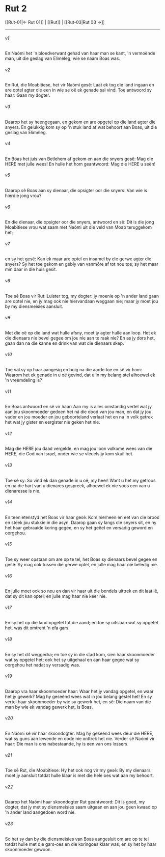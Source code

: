 # Rut 2

[[Rut-01|← Rut 01]] | [[Rut]] | [[Rut-03|Rut 03 →]]
***

###### v1
En Naómi het 'n bloedverwant gehad van haar man se kant, 'n vermoënde man, uit die geslag van Eliméleg, wie se naam Boas was. 
###### v2
En Rut, die Moabitiese, het vir Naómi gesê: Laat ek tog die land ingaan en are optel agter dié een in wie se oë ek genade sal vind. Toe antwoord sy haar: Gaan my dogter. 
###### v3
Daarop het sy heengegaan, en gekom en are opgetel op die land agter die snyers. En gelukkig kom sy op 'n stuk land af wat behoort aan Boas, uit die geslag van Eliméleg. 
###### v4
En Boas het juis van Betlehem af gekom en aan die snyers gesê: Mag die HERE met julle wees! En hulle het hom geantwoord: Mag die HERE u seën! 
###### v5
Daarop sê Boas aan sy dienaar, die opsigter oor die snyers: Van wie is hierdie jong vrou? 
###### v6
En die dienaar, die opsigter oor die snyers, antwoord en sê: Dit is die jong Moabitiese vrou wat saam met Naómi uit die veld van Moab teruggekom het; 
###### v7
en sy het gesê: Kan ek maar are optel en insamel by die gerwe agter die snyers? Sy het toe gekom en gebly van vanmôre af tot nou toe; sy het maar min daar in die huis gesit. 
###### v8
Toe sê Boas vir Rut: Luister tog, my dogter: jy moenie op 'n ander land gaan are optel nie, en jy mag ook nie hiervandaan weggaan nie; maar jy moet jou by my diensmeisies aansluit. 
###### v9
Met die oë op die land wat hulle afsny, moet jy agter hulle aan loop. Het ek die dienaars nie bevel gegee om jou nie aan te raak nie? En as jy dors het, gaan dan na die kanne en drink van wat die dienaars skep. 
###### v10
Toe val sy op haar aangesig en buig na die aarde toe en sê vir hom: Waarom het ek genade in u oë gevind, dat u in my belang stel alhoewel ek 'n vreemdeling is? 
###### v11
En Boas antwoord en sê vir haar: Aan my is alles omstandig vertel wat jy aan jou skoonmoeder gedoen het ná die dood van jou man, en dat jy jou vader en jou moeder en jou geboorteland verlaat het en na 'n volk getrek het wat jy gister en eergister nie geken het nie. 
###### v12
Mag die HERE jou daad vergelde, en mag jou loon volkome wees van die HERE, die God van Israel, onder wie se vleuels jy kom skuil het. 
###### v13
Toe sê sy: So vind ek dan genade in u oë, my heer! Want u het my getroos en na die hart van u dienares gespreek, alhoewel ek nie soos een van u dienaresse is nie. 
###### v14
En teen etenstyd het Boas vir haar gesê: Kom hierheen en eet van die brood en steek jou stukkie in die asyn. Daarop gaan sy langs die snyers sit, en hy het haar gebraaide koring gegee, en sy het geëet en versadig geword en oorgehou. 
###### v15
Toe sy weer opstaan om are op te tel, het Boas sy dienaars bevel gegee en gesê: Sy mag ook tussen die gerwe optel, en julle mag haar nie beledig nie. 
###### v16
En julle moet ook so nou en dan vir haar uit die bondels uittrek en dit laat lê, dat sy dit kan optel; en julle mag haar nie keer nie. 
###### v17
En sy het op die land opgetel tot die aand; en toe sy uitslaan wat sy opgetel het, was dit omtrent 'n efa gars. 
###### v18
En sy het dit weggedra; en toe sy in die stad kom, sien haar skoonmoeder wat sy opgetel het; ook het sy uitgehaal en aan haar gegee wat sy oorgehou het nadat sy versadig was. 
###### v19
Daarop vra haar skoonmoeder haar: Waar het jy vandag opgetel, en waar het jy gewerk? Mag hy geseënd wees wat in jou belang gestel het! En sy vertel haar skoonmoeder by wie sy gewerk het, en sê: Die naam van die man by wie ek vandag gewerk het, is Boas. 
###### v20
En Naómi sê vir haar skoondogter: Mag hy geseënd wees deur die HERE, wat sy guns aan lewende en dode nie onttrek het nie. Verder sê Naómi vir haar: Die man is ons nabestaande, hy is een van ons lossers. 
###### v21
Toe sê Rut, die Moabitiese: Hy het ook nog vir my gesê: By my dienaars moet jy aansluit totdat hulle klaar is met die hele oes wat aan my behoort. 
###### v22
Daarop het Naómi haar skoondogter Rut geantwoord: Dit is goed, my dogter, dat jy met sy diensmeisies saam uitgaan en aan jou geen kwaad op 'n ander land aangedoen word nie. 
###### v23
So het sy dan by die diensmeisies van Boas aangesluit om are op te tel totdat hulle met die gars-oes en die koringoes klaar was; en sy het by haar skoonmoeder gewoon. 
